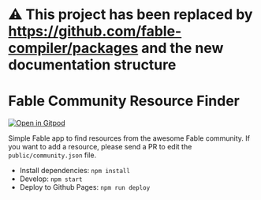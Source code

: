 # ⚠️ This project has been replaced by https://github.com/fable-compiler/packages and the new documentation structure

# Fable Community Resource Finder

[![Open in Gitpod](https://gitpod.io/button/open-in-gitpod.svg)](https://gitpod.io/#https://github.com/fable-compiler/community)

Simple Fable app to find resources from the awesome Fable community. If you want to add a resource, please send a PR to edit the `public/community.json` file.

- Install dependencies: `npm install`
- Develop: `npm start`
- Deploy to Github Pages: `npm run deploy`
